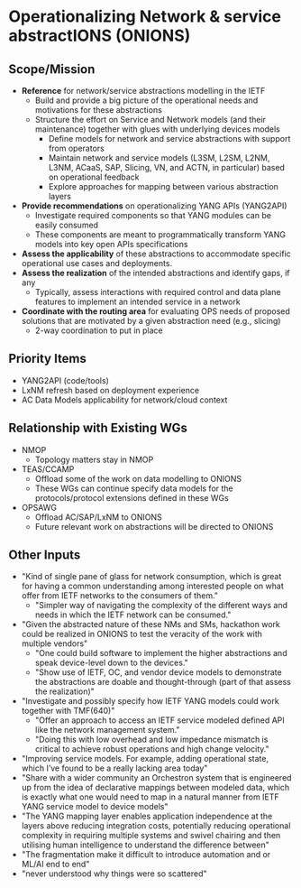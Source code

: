 # Operationalizing Network & service abstractIONS (ONIONS)

## Scope/Mission

* **Reference** for network/service abstractions modelling in the IETF
    + Build and provide a big picture of the operational needs and motivations for these abstractions
    + Structure the effort on Service and Network models (and their maintenance) together with glues with underlying devices models
       - Define models for network and service abstractions with support from operators
       - Maintain network and service models (L3SM, L2SM, L2NM, L3NM, ACaaS, SAP, Slicing, VN, and ACTN, in particular) based on operational feedback
       - Explore approaches for mapping between various abstraction layers
* **Provide recommendations** on operationalizing YANG APIs (YANG2API)
    + Investigate required components so that YANG modules can be easily consumed
    + These components are meant to programmatically transform YANG models into key open APIs specifications
* **Assess the applicability** of these abstractions to accommodate specific operational use cases and deployments.
* **Assess the realization** of the intended abstractions and identify gaps, if any
    + Typically, assess interactions with required control and data plane features to implement an intended service in a network
* **Coordinate with the routing area** for evaluating OPS needs of proposed solutions that are motivated by a given abstraction need (e.g., slicing)
    + 2-way coordination to put in place

## Priority Items

* YANG2API (code/tools)
* LxNM refresh based on deployment experience
* AC Data Models applicability for network/cloud context

## Relationship with Existing WGs

* NMOP
   + Topology matters stay in NMOP
* TEAS/CCAMP
   + Offload some of the work on data modelling to ONIONS
   + These WGs can continue specify data models for the protocols/protocol extensions defined in these WGs 
* OPSAWG
   + Offload AC/SAP/LxNM to ONIONS
   + Future relevant work on abstractions will be directed to ONIONS

## Other Inputs 

* "Kind of single pane of glass for network consumption, which is great for having a common understanding among
   interested people on what offer from IETF networks to the consumers of them."
    + "Simpler way of navigating the complexity of the different ways and needs in which the IETF network can be consumed."
* "Given the abstracted nature of these NMs and SMs, hackathon work could be realized in ONIONS to test the veracity of
   the work with multiple vendors"
    + "One could build software to implement the higher abstractions and speak device-level down to the devices."
    + "Show use of IETF, OC, and vendor device models to demonstrate the abstractions are doable
       and thought-through (part of that assess the realization)"
* "Investigate and possibly specify how IETF YANG models could work together with TMF(640)"
    + "Offer an approach to access an IETF service modeled defined API like the network management system."
    + "Doing this with low overhead and low impedance mismatch is critical to achieve robust operations and high change velocity."
* "Improving service models. For example, adding operational state, which I’ve found to be a really lacking area today"
* "Share with a wider community an Orchestron system that is engineered up from the idea of declarative mappings
  between modeled data, which is exactly what one would need to map in a natural manner from IETF YANG service model to device models"
* "The YANG mapping layer enables application independence at the layers above reducing integration costs,
  potentially reducing operational complexity in requiring multiple systems and swivel chairing and then utilising
  human intelligence to understand the difference between"
* "The fragmentation make it difficult to introduce automation and or ML/AI end to end"
* "never understood why things were so scattered" 




